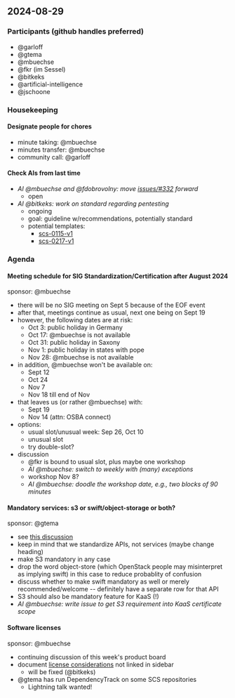 ## 2024-08-29

### Participants (github handles preferred)

- @garloff
- @gtema
- @mbuechse
- @fkr (im Sessel)
- @bitkeks
- @artificial-intelligence
- @jschoone

### Housekeeping

#### Designate people for chores

- minute taking: @mbuechse
- minutes transfer: @mbuechse
- community call: @garloff

#### Check AIs from last time

- _AI @mbuechse and @fdobrovolny: move [issues/#332](https://github.com/SovereignCloudStack/issues/issues/332) forward_
    - open
- _AI @bitkeks: work on standard regarding pentesting_
    - ongoing
    - goal: guideline w/recommendations, potentially standard
    - potential templates:
        - [scs-0115-v1](https://github.com/SovereignCloudStack/standards/blob/main/Standards/scs-0115-v1-default-rules-for-security-groups.md)
        - [scs-0217-v1](https://github.com/SovereignCloudStack/standards/blob/main/Standards/scs-0217-v1-cluster-hardening.md)

### Agenda

#### Meeting schedule for SIG Standardization/Certification after August 2024

sponsor: @mbuechse

- there will be no SIG meeting on Sept 5 because of the EOF event
- after that, meetings continue as usual, next one being on Sept 19
- however, the following dates are at risk:
    - Oct 3: public holiday in Germany
    - Oct 17: @mbuechse is not available
    - Oct 31: public holiday in Saxony
    - Nov 1: public holiday in states with pope
    - Nov 28: @mbuechse is not available
- in addition, @mbuechse won't be available on:
    - Sept 12
    - Oct 24
    - Nov 7
    - Nov 18 till end of Nov
- that leaves us (or rather @mbuechse) with:
    - Sept 19
    - Nov 14 (attn: OSBA connect)
- options:
    - usual slot/unusual week: Sep 26, Oct 10
    - unusual slot
    - try double-slot?
- discussion
    - @fkr is bound to usual slot, plus maybe one workshop
    - _AI @mbuechse: switch to weekly with (many) exceptions_
    - workshop Nov 8?
    - _AI @mbuechse: doodle the workshop date, e.g., two blocks of 90 minutes_

#### Mandatory services: s3 or swift/object-storage or both?

sponsor: @gtema

- see [this discussion](https://github.com/SovereignCloudStack/standards/pull/587#discussion_r1735739766)
- keep in mind that we standardize APIs, not services (maybe change heading)
- make S3 mandatory in any case
- drop the word object-store (which OpenStack people may misinterpret as implying swift) in this case to reduce probablity of confusion
- discuss whether to make swift mandatory as well or merely recommended/welcome -- definitely have a separate row for that API
- S3 should also be mandatory feature for KaaS (!)
- _AI @mbuechse: write issue to get S3 requirement into KaaS certificate scope_

#### Software licenses

sponsor: @mbuechse

- continuing discussion of this week's product board
- document [license considerations](https://docs.scs.community/community/license-considerations) not linked in sidebar
    - will be fixed (@bitkeks)
- @gtema has run DependencyTrack on some SCS repositories
    - Lightning talk wanted!
